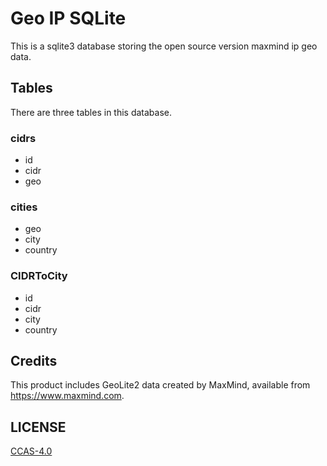# Geo IP SQLite 
This is a sqlite3 database storing the open source version maxmind ip geo data.

## Tables
There are three tables in this database.

### cidrs
- id
- cidr
- geo

### cities
- geo
- city
- country

### CIDRToCity
- id
- cidr
- city
- country

## Credits
This product includes GeoLite2 data created by MaxMind, available from
<a href="https://www.maxmind.com">https://www.maxmind.com</a>.

## LICENSE
[CCAS-4.0](http://creativecommons.org/licenses/by-sa/4.0/)
